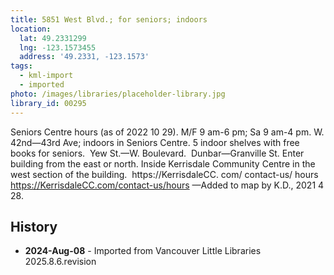 ```yaml
---
title: 5851 West Blvd.; for seniors; indoors
location:
  lat: 49.2331299
  lng: -123.1573455
  address: '49.2331, -123.1573'
tags:
  - kml-import
  - imported
photo: /images/libraries/placeholder-library.jpg
library_id: 00295
---
```

Seniors Centre hours (as of 2022 10 29).
M/F 9 am-6 pm; Sa 9 am-4 pm.
W. 42nd—43rd Ave; indoors in Seniors Centre.
5 indoor shelves with free books for seniors.  
Yew St.—W. Boulevard.  Dunbar—Granville St.
Enter building from the east or north.
Inside Kerrisdale Community Centre in the 
west section of the building.  
https://KerrisdaleCC. com/ contact-us/ hours
https://KerrisdaleCC.com/contact-us/hours
—Added to map by K.D., 2021 4 28.

## History
- **2024-Aug-08** - Imported from Vancouver Little Libraries 2025.8.6.revision
